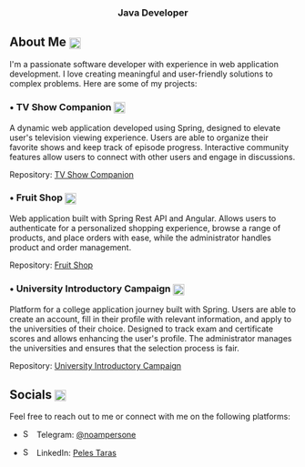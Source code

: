 
<h3 align="center" display="inline">Java Developer</h3> 




## About Me <img src="https://github.com/peles-taras/peles-taras/assets/92885035/5d40d0a2-b572-418e-8c11-b76250a2c160" alt="Shop Icon" style="height: 20px; width: 20px; vertical-align: middle; margin-right: 5px;">
I'm a passionate software developer with experience in web application development. I love creating meaningful and user-friendly solutions to complex problems. Here are some of my projects:

### • TV Show Companion <img src="https://github.com/peles-taras/peles-taras/assets/92885035/d3d21242-0e18-422b-937c-419bc0e64aa8" alt="Shop Icon" style="height: 20px; width: 20px; vertical-align: middle; margin-right: 5px;">
A dynamic web application developed using Spring, designed to elevate user's television viewing experience. Users are able to organize their favorite shows and keep track of episode progress. Interactive community features allow users to connect with other users and engage in discussions.

Repository: [TV Show Companion](https://github.com/peles-taras/TVShows_Website)
<br>





### • Fruit Shop <img src="https://github.com/peles-taras/peles-taras/assets/92885035/f76c4d68-3f37-4324-96e9-12fe4b576f69" alt="Shop Icon" style="height: 20px; width: 20px; vertical-align: middle; margin-right: 5px;">
Web application built with Spring Rest API and Angular. Allows users to authenticate for a personalized shopping experience, browse a range of products, and place orders with ease, while the administrator handles product and order management.



Repository: [Fruit Shop](https://github.com/peles-taras/Fruit_Shop)
<br>


### • University Introductory Campaign <img src="https://github.com/peles-taras/peles-taras/assets/92885035/cd36bcde-46df-4603-a5c1-0c1b72f54cdf" alt="Shop Icon" style="height: 20px; width: 20px; vertical-align: middle; margin-right: 5px;">
Platform for a college application journey built with Spring. Users are able to create an account, fill in their profile with relevant information, and apply to the universities of their choice. Designed to track exam and certificate scores and allows enhancing the user's profile. The administrator manages the universities and ensures that the selection process is fair.

Repository: [University Introductory Campaign](https://github.com/peles-taras/University-Introductory-Campaign)
<br>



## Socials <img src="https://github.com/peles-taras/peles-taras/assets/92885035/524e4e12-adf9-4ea2-8133-cc61ca2b4db6" alt="Shop Icon" style="height: 20px; width: 20px; vertical-align: middle; margin-right: 5px;">
Feel free to reach out to me or connect with me on the following platforms:


- <img src="https://github.com/peles-taras/peles-taras/assets/92885035/b4e764ad-7152-41d2-877e-09219ba31688" alt="Shop Icon" style="height: 15px; width: 15px; margin-right: 5px;"> Telegram: [@noampersone](https://t.me/noampersone) 

- <img src="https://github.com/peles-taras/peles-taras/assets/92885035/94e4720e-803b-473c-a4c0-e0bcda67f7da" alt="Shop Icon" style="height: 15px; width: 15px; margin-right: 5px;">  LinkedIn: [Peles Taras](https://www.linkedin.com/in/taras-peles) 



